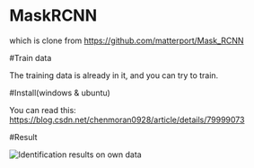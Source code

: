 # MaskRCNN

which is clone from https://github.com/matterport/Mask_RCNN

#Train data

The training data is already in it, and you can try to train.

#Install(windows & ubuntu)

You can read this: https://blog.csdn.net/chenmoran0928/article/details/79999073

#Result

![Identification results on own data](https://github.com/bleakie/MaskRCNN/blob/master/result/1.png)
